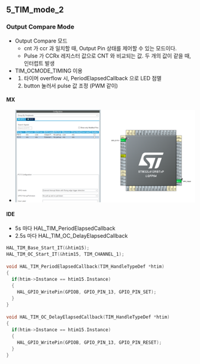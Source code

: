 ## 5_TIM_mode_2

### Output Compare Mode

- Output Compare 모드
  - cnt 가 ccr 과 일치할 때, Output Pin 상태를 제어할 수 있는 모드이다. 
  - Pulse 가 CCRx 레지스터 값으로 CNT 와 비교되는 값. 두 개의 값이 같을 때, 인터럽트 발생
- TIM_OCMODE_TIMING  이용
- 1) 타이머 overflow 시, PeriodElapsedCallback 으로 LED 점멸
  2) button 눌러서 pulse 값 조정 (PWM 같이)

#### MX

- 
  ![image-20210210111249473](README.assets/image-20210210111249473.png)




#### IDE

- 5s 마다 HAL_TIM_PeriodElapsedCallback
- 2.5s 마다 HAL_TIM_OC_DelayElapsedCallback

```c
HAL_TIM_Base_Start_IT(&htim15);
HAL_TIM_OC_Start_IT(&htim15, TIM_CHANNEL_1);

void HAL_TIM_PeriodElapsedCallback(TIM_HandleTypeDef *htim)
{
  if(htim->Instance == htim15.Instance)
  {
    HAL_GPIO_WritePin(GPIOB, GPIO_PIN_13, GPIO_PIN_SET);
  }
}

void HAL_TIM_OC_DelayElapsedCallback(TIM_HandleTypeDef *htim)
{
  if(htim->Instance == htim15.Instance)
  {
    HAL_GPIO_WritePin(GPIOB, GPIO_PIN_13, GPIO_PIN_RESET);
  }
}
```







